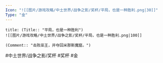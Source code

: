```yaml
---
Icon: "![[图片/游戏攻略/中土世界/战争之影/奖杯/平局，也是一种胜利.png|30]]"
Type: "金"
---
```

```ad-common-gold-trophy
title: (Title:: "平局，也是一种胜利")
![[图片/游戏攻略/中土世界/战争之影/奖杯/平局，也是一种胜利.png|100]]

(Comment:: "击败巫王，并夺回米那斯魔窟。")
```

#中土世界/战争之影/奖杯 #奖杯 #金
